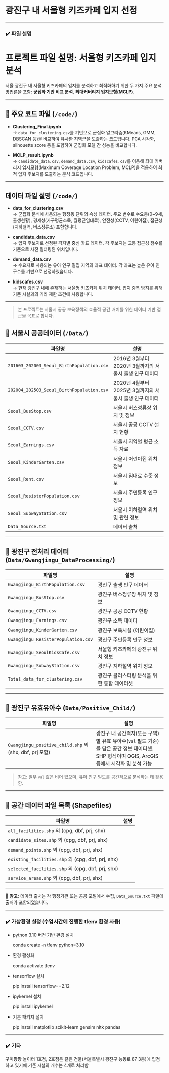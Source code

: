 # 광진구 내 서울형 키즈카페 입지 선정
---
### ✔️ 파일 설명
# 프로젝트 파일 설명: 서울형 키즈카페 입지 분석

서울 광진구 내 서울형 키즈카페의 입지를 분석하고 최적화하기 위한 두 가지 주요 분석 방법론을 포함: **군집화 기반 비교 분석**, **최대커버리지 입지모형(MCLP)**.

---

## 📁 주요 코드 파일 (`/code/`)

- **Clustering_Final.ipynb**  
  → `data_for_clustering.csv`를 기반으로 군집화 알고리즘(KMeans, GMM, DBSCAN 등)을 비교하여 유사한 지역군을 도출하는 코드입니다. PCA 시각화, silhouette score 등을 포함하여 군집화 모델 간 성능을 비교합니다.

- **MCLP_result.ipynb**  
  → `candidate_data.csv`, `demand_data.csv`, `kidscafes.csv`를 이용해 최대 커버리지 입지모형(Maximum Coverage Location Problem, MCLP)을 적용하여 최적 입지 후보지를 도출하는 분석 코드입니다.

---

## 데이터 파일 설명 (`/code/`)

- **data_for_clustering.csv**  
  → 군집화 분석에 사용되는 행정동 단위의 속성 데이터. 주요 변수로 수요층(0~9세, 출생현황), 경제성(가구평균소득, 월평균임대료), 안전성(CCTV, 어린이집), 접근성(지하철역, 버스정류소) 포함합니다.

- **candidate_data.csv**  
  → 입지 후보지로 선정된 격자별 중심 좌표 데이터. 각 후보지는 교통 접근성 점수를 기준으로 사전 필터링된 위치입니다.

- **demand_data.csv**  
  → 수요지로 사용되는 유아 인구 밀집 지역의 좌표 데이터. 각 좌표는 높은 유아 인구수를 기반으로 선정하였습니다.

- **kidscafes.csv**  
  → 현재 광진구 내에 존재하는 서울형 키즈카페 위치 데이터. 입지 중복 방지를 위해 기존 시설과의 거리 제한 조건에 사용합니다.

---

> 본 프로젝트는 서울시 공공 보육정책의 효율적 공간 배치를 위한 데이터 기반 접근을 목표로 합니다.


## 📁 서울시 공공데이터 (`/Data/`)

| 파일명 | 설명 |
|--------|------|
| `201603_202003_Seoul_BirthPopulation.csv` | 2016년 3월부터 2020년 3월까지의 서울시 출생 인구 데이터 |
| `202004_202503_Seoul_BirthPopulation.csv` | 2020년 4월부터 2025년 3월까지의 서울시 출생 인구 데이터 |
| `Seoul_BusStop.csv` | 서울시 버스정류장 위치 및 정보 |
| `Seoul_CCTV.csv` | 서울시 공공 CCTV 설치 현황 |
| `Seoul_Earnings.csv` | 서울시 지역별 평균 소득 자료 |
| `Seoul_KinderGarten.csv` | 서울시 어린이집 위치 정보 |
| `Seoul_Rent.csv` | 서울시 임대료 수준 정보 |
| `Seoul_ResisterPopulation.csv` | 서울시 주민등록 인구 정보 |
| `Seoul_SubwayStation.csv` | 서울시 지하철역 위치 및 관련 정보 |
| `Data_Source.txt` | 데이터 출처 |

---

## 📁 광진구 전처리 데이터 (`Data/Gwangjingu_DataProcessing/`)

| 파일명 | 설명 |
|--------|------|
| `Gwangjingu_BirthPopulation.csv` | 광진구 출생 인구 데이터 |
| `Gwangjingu_BusStop.csv` | 광진구 버스정류장 위치 및 정보 |
| `Gwangjingu_CCTV.csv` | 광진구 공공 CCTV 현황 |
| `Gwangjingu_Earnings.csv` | 광진구 소득 데이터 |
| `Gwangjingu_KinderGarten.csv` | 광진구 보육시설 (어린이집) |
| `Gwangjingu_ResisterPopulation.csv` | 광진구 주민등록 인구 정보 |
| `Gwangjingu_SeoulKidsCafe.csv` | 서울형 키즈카페의 광진구 위치 정보 |
| `Gwangjingu_SubwayStation.csv` | 광진구 지하철역 위치 정보 |
| `Total_data_for_clustering.csv` | 광진구 클러스터링 분석을 위한 통합 데이터셋 |

---

## 📁 광진구 유효유아수 (`Data/Positive_Child/`)

| 파일명 | 설명 |
|--------|------|
| `Gwangjingu_positive_child.shp` 외 (shx, dbf, prj 포함) | 광진구 내 공간격자(또는 구역)별 유효 유아수(`val` 필드 기준)를 담은 공간 정보 데이터셋. SHP 형식이며 QGIS, ArcGIS 등에서 시각화 및 분석 가능 |

> 참고: 일부 `val` 값은 비어 있으며, 유아 인구 밀도를 공간적으로 분석하는 데 활용함.


---

## 📂 공간 데이터 파일 목록 (Shapefiles)

| 파일명 | 설명 |
|--------|------|
| `all_facilities.shp` 외 (cpg, dbf, prj, shx) |  |
| `candidate_sites.shp` 외 (cpg, dbf, prj, shx) |  |
| `demand_points.shp` 외 (cpg, dbf, prj, shx) |  |
| `existing_facilities.shp` 외 (cpg, dbf, prj, shx) |  |
| `selected_facilities.shp` 외 (cpg, dbf, prj, shx) |  |
| `service_areas.shp` 외 (cpg, dbf, prj, shx) |  |


---

📌 **참고:** 데이터 출처는 각 행정기관 또는 공공 포털에서 수집, `Data_Source.txt` 파일에 출처가 포함되었습니다.

---
### ✔️ 가상환경 설정 (수업시간에 진행한 tfenv 환경 사용)
- python 3.10 버전 기반 환경 설치

  conda create -n tfenv python=3.10

- 환경 활성화

  conda activate tfenv

- tensorflow 설치

  pip install tensorflow==2.12

- ipykernel 설치

  pip install ipykernel

- 기본 패키지 설치

  pip install matplotlib scikit-learn gensim nltk pandas
---

### ✔️ 기타

꾸미팡팡 놀이터 1호점, 2호점은 같은 건물(서울특별시 광진구 능동로 87 3층)에 입점하고 있기에 기존 시설의 개수는 4개로 처리함

